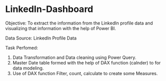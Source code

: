 # LinkedIn-Dashboard

Objective:
To extract the information from the LinkedIn profile data and visualizing that information with the help of Power BI.

Data Source:
LinkedIn Profile Data

Task Perfomed:
1. Data Transformation and Data cleaning using Power Query.
2. Master Date table formed with the help of DAX function (calnder) to for data modeling.
3. Use of DAX function Filter, count, calculate to create some Measures.
